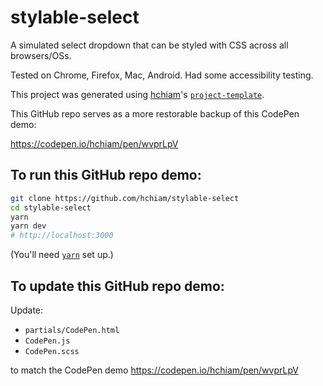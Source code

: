 # stylable-select

A simulated select dropdown that can be styled with CSS across all browsers/OSs.

Tested on Chrome, Firefox, Mac, Android. Had some accessibility testing.

This project was generated using [hchiam](https://github.com/hchiam)'s [`project-template`](https://github.com/hchiam/project-template).

This GitHub repo serves as a more restorable backup of this CodePen demo:

https://codepen.io/hchiam/pen/wvprLpV

## To run this GitHub repo demo:

```sh
git clone https://github.com/hchiam/stylable-select
cd stylable-select
yarn
yarn dev
# http://localhost:3000
```

(You'll need [`yarn`](https://github.com/hchiam/learning-yarn) set up.)

## To update this GitHub repo demo:

Update:

- `partials/CodePen.html`
- `CodePen.js`
- `CodePen.scss`

to match the CodePen demo https://codepen.io/hchiam/pen/wvprLpV
